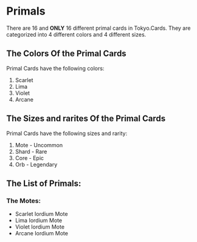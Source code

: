 # Primals
There are 16 and __ONLY__ 16 different primal cards in Tokyo.Cards. They are categorized into 4 different colors and 4 different sizes.

## The Colors Of the Primal Cards

Primal Cards have the following colors:
1. Scarlet
2. Lima
3. Violet
4. Arcane

## The Sizes and rarites Of the Primal Cards

Primal Cards have the following sizes and rarity:
1. Mote - Uncommon
2. Shard - Rare
3. Core - Epic
4. Orb - Legendary

## The List of Primals:

### The Motes:
- Scarlet Iordium Mote
- Lima Iordium Mote
- Violet Iordium Mote
- Arcane Iordium Mote
